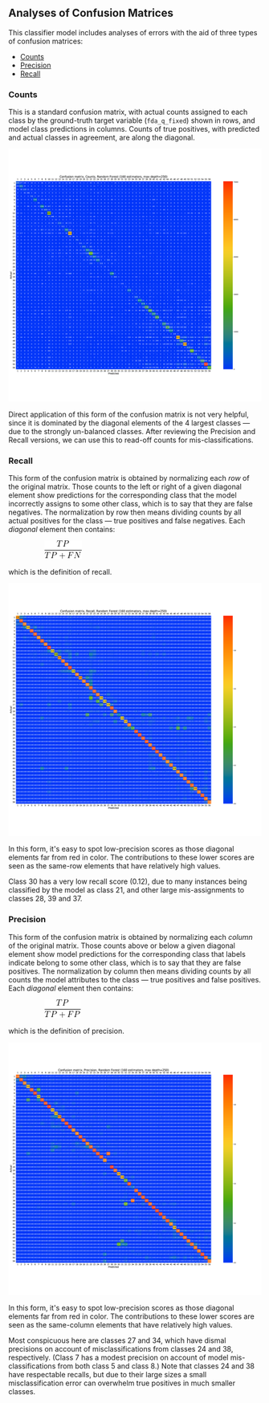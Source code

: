 ## Analyses of Confusion Matrices

This classifier model includes analyses of errors with the aid of three types of confusion matrices:

* [Counts](#Counts)
* [Precision](#Precision)
* [Recall](#Recall)

### Counts

This is a standard confusion matrix, with actual counts assigned to each class by the ground-truth target variable (`fda_q_fixed`) shown in rows, and model class predictions in columns.
Counts of true positives, with predicted and actual classes in agreement, are along the diagonal.

![Counts Confusion Matrix, Random Forest (160 estimators, maximum depth 250)](ConfusionMatrixCountsRandomForest160EstimatorsMaxDepth-250.png "Counts Confusion Matrix, Random Forest (160 estimators, maximum depth 250)")

Direct application of this form of the confusion matrix is not very helpful, since it is dominated by the diagonal elements of the 4 largest classes &mdash; due to the strongly un-balanced classes.
After reviewing the Precision and Recall versions, we can use this to read-off counts for mis-classifications.


### Recall

This form of the confusion matrix is obtained by normalizing each *row* of the original matrix.
Those counts to the left or right of a given diagonal element show predictions for the corresponding class that the model incorrectly assigns to some other class, which is to say that they are false negatives.
The normalization by row then means dividing counts by all actual positives for the class &mdash; true positives and false negatives.
Each *diagonal* element then contains:

<!--
$$ \dfrac{TP}{TP + FN} $$
-->
<span style="padding-left: 72px; display:block">
<img src="recallFormula.png">
</span>

which is the definition of recall.

![Recall Confusion Matrix, Random Forest (160 estimators, maximum depth 250)](ConfusionMatrixRecallRandomForest160EstimatorsMaxDepth-250.png "Recall Confusion Matrix, Random Forest (160 estimators, maximum depth 250)")

In this form, it's easy to spot low-precision scores as those diagonal elements far from red in color.
The contributions to these lower scores are seen as the same-row elements that have relatively high values.

Class 30 has a very low recall score (0.12), due to many instances being classified by the model as class 21, and other large mis-assignments to classes 28, 39 and 37.

### Precision

This form of the confusion matrix is obtained by normalizing each *column* of the original matrix.
Those counts above or below a given diagonal element show model predictions for the corresponding class that labels indicate belong to some other class, which is to say that they are false positives.
The normalization by column then means dividing counts by all counts the model attributes to the class &mdash; true positives and false positives.
Each *diagonal* element then contains:

<!--
$$ \dfrac{TP}{TP + FP} $$
-->
<span style="padding-left: 72px; display:block">
<img src="precisionFormula.png">
</span>

which is the definition of precision.

![Precision Confusion Matrix, Random Forest (160 estimators, maximum depth 250)](ConfusionMatrixPrecisionRandomForest160EstimatorsMaxDepth-250.png "Precision Confusion Matrix, Random Forest (160 estimators, maximum depth 250)")

In this form, it's easy to spot low-precision scores as those diagonal elements far from red in color.
The contributions to these lower scores are seen as the same-column elements that have relatively high values.

Most conspicuous here are classes 27 and 34, which have dismal precisions on account of misclassifications from classes 24 and 38, respectively.
(Class 7 has a modest precision on account of model mis-classifications from both class 5 and class 8.)
Note that classes 24 and 38 have respectable recalls, but due to their large sizes a small misclassification error can overwhelm true positives in much smaller classes.
